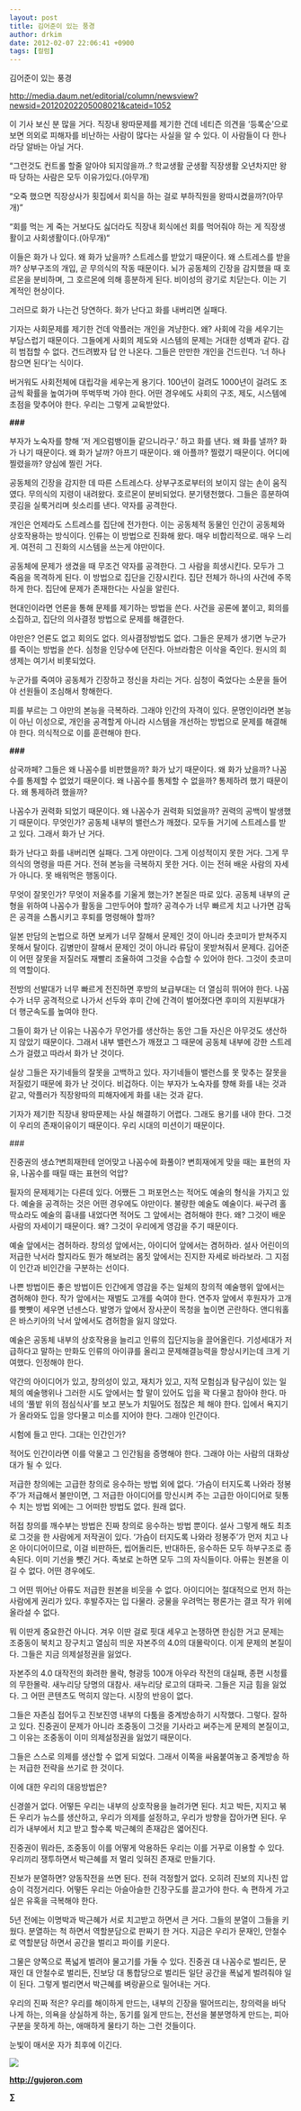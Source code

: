 ```yaml
---
layout: post
title: 김어준이 있는 풍경
author: drkim
date: 2012-02-07 22:06:41 +0900
tags: [컬럼]
---
```

  
김어준이 있는 풍경 

http://media.daum.net/editorial/column/newsview?newsid=20120202205008021&cateid=1052 

이 기사 보신 분 많을 거다. 직장내 왕따문제를 제기한 건데 네티즌 의견을 ‘등록순’으로 보면 의외로 피해자를 비난하는 사람이 많다는 사실을 알 수 있다. 이 사람들이 다 한나라당 알바는 아닐 거다. 

“그런것도 컨트롤 할줄 알아야 되지않을까..? 학교생활 군생활 직장생활 오년차지만 왕따 당하는 사람은 모두 이유가있다.(아무개) 

“오죽 했으면 직장상사가 횟집에서 회식을 하는 걸로 부하직원을 왕따시켰을까?(아무개)” 

“회를 먹는 게 죽는 거보다도 싫더라도 직장내 회식에선 회를 먹어줘야 하는 게 직장생활이고 사회생활이다.(아무개)“ 

이들은 화가 나 있다. 왜 화가 났을까? 스트레스를 받았기 때문이다. 왜 스트레스를 받을까? 상부구조의 개입, 곧 무의식의 작동 때문이다. 뇌가 공동체의 긴장을 감지했을 때 호르몬을 분비하며, 그 호르몬에 의해 흥분하게 된다. 비이성의 광기로 치닫는다. 이는 기계적인 현상이다. 

그러므로 화가 나는건 당연하다. 화가 난다고 화를 내버리면 실패다. 

기자는 사회문제를 제기한 건데 악플러는 개인을 겨냥한다. 왜? 사회에 각을 세우기는 부담스럽기 때문이다. 그들에게 사회의 제도와 시스템의 문제는 거대한 성벽과 같다. 감히 범접할 수 없다. 건드려봤자 답 안 나온다. 그들은 만만한 개인을 건드린다. ‘너 하나 참으면 된다’는 식이다. 

버거워도 사회전체에 대립각을 세우는게 용기다. 100년이 걸려도 1000년이 걸려도 조금씩 확률을 높여가며 뚜벅뚜벅 가야 한다. 어떤 경우에도 사회의 구조, 제도, 시스템에 초점을 맞추어야 한다. 우리는 그렇게 교육받았다. 



**\###** 

부자가 노숙자를 향해 ‘저 게으럼뱅이들 같으니라구.’ 하고 화를 낸다. 왜 화를 낼까? 화가 나기 때문이다. 왜 화가 날까? 아프기 때문이다. 왜 아플까? 찔렸기 때문이다. 어디에 찔렸을까? 양심에 찔린 거다. 

공동체의 긴장을 감지한 데 따른 스트레스다. 상부구조로부터의 보이지 않는 손이 움직였다. 무의식의 지령이 내려왔다. 호르몬이 분비되었다. 분기탱천했다. 그들은 흥분하여 콧김을 실룩거리며 쇳소리를 낸다. 약자를 공격한다. 

개인은 언제라도 스트레스를 집단에 전가한다. 이는 공동체적 동물인 인간이 공동체와 상호작용하는 방식이다. 인류는 이 방법으로 진화해 왔다. 매우 비합리적으로. 매우 느리게. 여전히 그 진화의 시스템을 쓰는게 야만이다. 

공동체에 문제가 생겼을 때 무조건 약자를 공격한다. 그 사람을 희생시킨다. 모두가 그 죽음을 목격하게 된다. 이 방법으로 집단을 긴장시킨다. 집단 전체가 하나의 사건에 주목하게 한다. 집단에 문제가 존재한다는 사실을 알린다. 

현대인이라면 언론을 통해 문제를 제기하는 방법을 쓴다. 사건을 공론에 붙이고, 회의를 소집하고, 집단의 의사결정 방법으로 문제를 해결한다. 

야만은? 언론도 없고 회의도 없다. 의사결정방법도 없다. 그들은 문제가 생기면 누군가를 죽이는 방법을 쓴다. 심청을 인당수에 던진다. 아브라함은 이삭을 죽인다. 원시의 희생제는 여기서 비롯되었다. 

누군가를 죽여야 공동체가 긴장하고 정신을 차리는 거다. 심청이 죽었다는 소문을 들어야 선원들이 조심해서 항해한다. 

피를 부르는 그 야만의 본능을 극복하라. 그래야 인간의 자격이 있다. 문명인이라면 본능이 아닌 이성으로, 개인을 공격할게 아니라 시스템을 개선하는 방법으로 문제를 해결해야 한다. 의식적으로 이를 훈련해야 한다. 



**\###** 

삼국까페? 그들은 왜 나꼼수를 비판했을까? 화가 났기 때문이다. 왜 화가 났을까? 나꼼수를 통제할 수 없었기 때문이다. 왜 나꼼수를 통제할 수 없을까? 통제하려 했기 때문이다. 왜 통제하려 했을까? 

나꼼수가 권력화 되었기 때문이다. 왜 나꼼수가 권력화 되었을까? 권력의 공백이 발생했기 때문이다. 무엇인가? 공동체 내부의 밸런스가 깨졌다. 모두들 거기에 스트레스를 받고 있다. 그래서 화가 난 거다. 

화가 난다고 화를 내버리면 실패다. 그게 야만이다. 그게 이성적이지 못한 거다. 그게 무의식의 명령을 따른 거다. 전혀 본능을 극복하지 못한 거다. 이는 전혀 배운 사람의 자세가 아니다. 못 배워먹은 행동이다. 

무엇이 잘못인가? 무엇이 저울추를 기울게 했는가? 본질은 따로 있다. 공동체 내부의 균형을 위하여 나꼼수가 활동을 그만두어야 할까? 공격수가 너무 빠르게 치고 나가면 감독은 공격을 스톱시키고 후퇴를 명령해야 할까? 

일본 만담의 논법으로 하면 보케가 너무 잘해서 문제인 것이 아니라 츳코미가 받쳐주지 못해서 탈이다. 김병만이 잘해서 문제인 것이 아니라 류담이 못받쳐줘서 문제다. 김어준이 어떤 잘못을 저질러도 재빨리 조율하여 그것을 수습할 수 있어야 한다. 그것이 츳코미의 역할이다. 

전방의 선발대가 너무 빠르게 전진하면 후방의 보급부대는 더 열심히 뛰어야 한다. 나꼼수가 너무 공격적으로 나가서 선두와 후미 간에 간격이 벌어졌다면 후미의 지원부대가 더 행군속도를 높여야 한다. 

그들이 화가 난 이유는 나꼼수가 무언가를 생산하는 동안 그들 자신은 아무것도 생산하지 않았기 때문이다. 그래서 내부 밸런스가 깨졌고 그 때문에 공동체 내부에 강한 스트레스가 걸렸고 따라서 화가 난 것이다. 

실상 그들은 자기네들의 잘못을 고백하고 있다. 자기네들이 밸런스를 못 맞추는 잘못을 저질렀기 때문에 화가 난 것이다. 비겁하다. 이는 부자가 노숙자를 향해 화를 내는 것과 같고, 악플러가 직장왕따의 피해자에게 화를 내는 것과 같다. 

기자가 제기한 직장내 왕따문제는 사실 해결하기 어렵다. 그래도 용기를 내야 한다. 그것이 우리의 존재이유이기 때문이다. 우리 시대의 미션이기 때문이다. 

\### 

진중권의 생쇼?변희재한테 얻어맞고 나꼼수에 화풀이? 변희재에게 맞을 때는 표현의 자유, 나꼼수를 때릴 때는 표현의 억압? 

필자의 문제제기는 다른데 있다. 어쨌든 그 퍼포먼스는 적어도 예술의 형식을 가지고 있다. 예술을 공격하는 것은 어떤 경우에도 야만이다. 불량한 예술도 예술이다. 싸구려 홀딱쇼라도 예술의 흉내를 내었다면 적어도 그 앞에서는 겸허해야 한다. 왜? 그것이 배운 사람의 자세이기 때문이다. 왜? 그것이 우리에게 영감을 주기 때문이다. 

예술 앞에서는 겸허하라. 창의성 앞에서는, 아이디어 앞에서는 겸허하라. 설사 어린이의 저급한 낙서라 할지라도 뭔가 해보려는 몸짓 앞에서는 진지한 자세로 바라보라. 그 지점이 인간과 비인간을 구분하는 선이다. 



나쁜 방법이든 좋은 방법이든 인간에게 영감을 주는 일체의 창의적 예술행위 앞에서는 겸허해야 한다. 작가 앞에서는 재벌도 고개를 숙여야 한다. 연주자 앞에서 후원자가 고개를 빳빳이 세우면 넌센스다. 발명가 앞에서 장사꾼이 목청을 높이면 곤란하다. 앤디워홀은 바스키아의 낙서 앞에서도 겸허함을 잃지 않았다. 



예술은 공동체 내부의 상호작용을 늘리고 인류의 집단지능을 끌어올린다. 기성세대가 저급하다고 말하는 만화도 인류의 아이큐를 올리고 문제해결능력을 향상시키는데 크게 기여했다. 인정해야 한다.

약간의 아이디어가 있고, 창의성이 있고, 재치가 있고, 지적 모험심과 탐구심이 있는 일체의 예술행위나 그러한 시도 앞에서는 할 말이 있어도 입을 꽉 다물고 참아야 한다. 마네의 ‘풀밭 위의 점심식사’를 보고 분노가 치밀어도 점잖은 체 해야 한다. 입에서 욕지기가 올라와도 입을 앙다물고 미소를 지어야 한다. 그래야 인간이다. 

시험에 들고 만다. 그대는 인간인가? 

적어도 인간이라면 이를 악물고 그 인간됨을 증명해야 한다. 그래야 아는 사람의 대화상대가 될 수 있다. 

저급한 창의에는 고급한 창의로 응수하는 방법 외에 없다. ‘가슴이 터지도록 나와라 정봉주’가 저급해서 불만이면, 그 저급한 아이디어를 망신시켜 주는 고급한 아이디어로 뒷통수 치는 방법 외에는 그 어떠한 방법도 없다. 원래 없다. 

허접 창의를 깨수부는 방법은 진짜 창의로 응수하는 방법 뿐이다. 설사 그렇게 해도 최초로 그것을 한 사람에게 저작권이 있다. ‘가슴이 터지도록 나와라 정봉주’가 먼저 치고 나온 아이디어이므로, 이걸 비판하든, 씹어돌리든, 반대하든, 응수하든 모두 하부구조로 종속된다. 이미 기선을 뺏긴 거다. 족보로 논하면 모두 그의 자식들이다. 아류는 원본을 이길 수 없다. 어떤 경우에도. 

그 어떤 뛰어난 아류도 저급한 원본을 비웃을 수 없다. 아이디어는 절대적으로 먼저 하는 사람에게 권리가 있다. 후발주자는 입 다물라. 궁물을 우려먹는 평론가는 결코 작가 위에 올라설 수 없다. 

뭐 이딴게 중요한건 아니다. 겨우 이딴 걸로 핏대 세우고 논쟁하면 한심한 거고 문제는 조중동이 북치고 장구치고 열심히 띄운 자본주의 4.0의 대몰락이다. 이게 문제의 본질이다. 그들은 지금 의제설정권을 잃었다. 

자본주의 4.0 대작전의 화려한 몰락, 형광등 100개 아우라 작전의 대실패, 종편 시청률의 무한몰락. 새누리당 당명의 대참사. 새누리당 로고의 대파국. 그들은 지금 힘을 잃었다. 그 어떤 콘텐츠도 먹히지 않는다. 시장의 반응이 없다. 

그들은 자존심 접어두고 진보진영 내부의 다툼을 중계방송하기 시작했다. 그렇다. 잘하고 있다. 진중권이 문제가 아니라 조중동이 그것을 기사라고 써주는게 문제의 본질이고, 그 이유는 조중동이 이미 의제설정권을 잃었기 때문이다. 

그들은 스스로 의제를 생산할 수 없게 되었다. 그래서 이쪽을 싸움붙여놓고 중계방송 하는 저급한 전략을 쓰기로 한 것이다. 

이에 대한 우리의 대응방법은? 

신경쓸거 없다. 어떻든 우리는 내부의 상호작용을 늘려가면 된다. 치고 박든, 지지고 볶든 우리가 뉴스를 생산하고, 우리가 의제를 설정하고, 우리가 방향을 잡아가면 된다. 우리가 내부에서 치고 받고 할수록 박근혜의 존재감은 엷어진다. 

진중권이 뭐라든, 조중동이 이를 어떻게 악용하든 우리는 이를 거꾸로 이용할 수 있다. 우리끼리 쟁투하면서 박근혜를 저 멀리 잊혀진 존재로 만들기다. 

진보가 분열하면? 양동작전을 쓰면 된다. 전혀 걱정할거 없다. 오히려 진보의 지나친 압승이 걱정거리다. 어떻든 우리는 아슬아슬한 긴장구도를 끌고가야 한다. 속 편하게 가고 싶은 유혹을 극복해야 한다. 

5년 전에는 이명박과 박근혜가 서로 치고받고 하면서 큰 거다. 그들의 분열이 그들을 키웠다. 분열하는 척 하면서 역할분담으로 판짜기 한 거다. 지금은 우리가 문재인, 안철수로 역할분담 하면서 공간을 벌리고 파이를 키운다. 



그물은 양쪽으로 폭넓게 벌려야 물고기를 가둘 수 있다. 진중권 대 나꼼수로 벌리든, 문재인 대 안철수로 벌리든, 진보당 대 통합당으로 벌리든 일단 공간을 폭넓게 벌려줘야 일이 된다. 그렇게 벌리면서 박근혜를 벼랑끝으로 밀어내는 거다. 

우리의 진짜 적은? 우리를 해이하게 만드는, 내부의 긴장을 떨어뜨리는, 창의력을 바닥나게 하는, 의욕을 상실하게 하는, 동기를 잃게 만드는, 전선을 불분명하게 만드는, 피아구분을 못하게 하는, 애매하게 물타기 하는 그런 것들이다. 

눈빛이 매서운 자가 최후에 이긴다. 











![](/files/attach/images/198/668/222/0.JPG)


  






**http://gujoron.com**  


**∑**